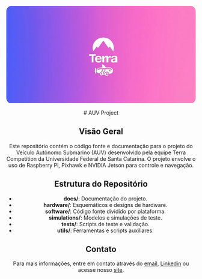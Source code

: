 <p align="center">
  <a href="https://terra.joinville.ufsc.br/pt_br/">
  <img width="900" src="https://github.com/EquipeTerra/Terra/blob/master/PSTAND/upscalemedia-transformed.jpeg" alt="Terra Banner"></a>
</p>
<div align="center">
# AUV Project

## Visão Geral

Este repositório contém o código fonte e documentação para o projeto do Veículo Autônomo Submarino (AUV) desenvolvido pela equipe Terra Competition da Universidade Federal de Santa Catarina. O projeto envolve o uso de Raspberry Pi, Pixhawk e NVIDIA Jetson para controle e navegação.

## Estrutura do Repositório

- **docs/**: Documentação do projeto.
- **hardware/**: Esquemáticos e designs de hardware.
- **software/**: Código fonte dividido por plataforma.
- **simulations/**: Modelos e simulações de teste.
- **tests/**: Scripts de teste e validação.
- **utils/**: Ferramentas e scripts auxiliares.

## Contato

Para mais informações, entre em contato através do [email](terra.ufsc@gmail.com), [Linkedin](https://www.linkedin.com/company/terra-competition/) ou acesse nosso [site](https://terra.joinville.ufsc.br/pt_br/).
